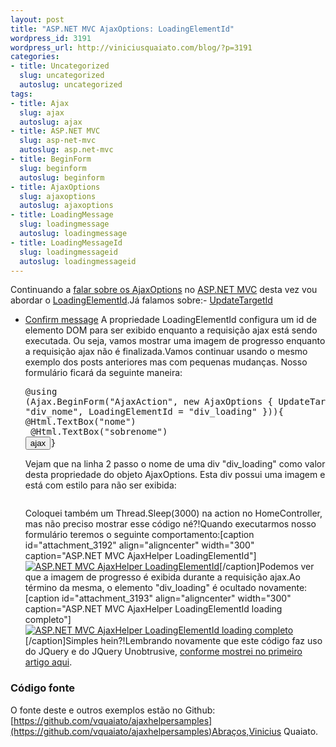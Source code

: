 ```yaml
--- 
layout: post
title: "ASP.NET MVC AjaxOptions: LoadingElementId"
wordpress_id: 3191
wordpress_url: http://viniciusquaiato.com/blog/?p=3191
categories: 
- title: Uncategorized
  slug: uncategorized
  autoslug: uncategorized
tags: 
- title: Ajax
  slug: ajax
  autoslug: ajax
- title: ASP.NET MVC
  slug: asp-net-mvc
  autoslug: asp.net-mvc
- title: BeginForm
  slug: beginform
  autoslug: beginform
- title: AjaxOptions
  slug: ajaxoptions
  autoslug: ajaxoptions
- title: LoadingMessage
  slug: loadingmessage
  autoslug: loadingmessage
- title: LoadingMessageId
  slug: loadingmessageid
  autoslug: loadingmessageid
---
```

Continuando a [falar sobre os AjaxOptions](http://viniciusquaiato.com/blog/tag/ajaxoptions/) no [ASP.NET MVC](http://viniciusquaiato.com/blog/category/dotnet/asp-net-dotnet/asp-net-mvc/) desta vez vou abordar o [LoadingElementId](http://msdn.microsoft.com/en-us/library/system.web.mvc.ajax.ajaxoptions.loadingelementid.aspx).Já falamos sobre:- [UpdateTargetId](http://viniciusquaiato.com/blog/asp-net-mvc-ajaxoptions-updatetargetid/)
- [Confirm message](http://viniciusquaiato.com/blog/asp-net-mvc-ajaxoptions-confirm-message/)
A propriedade LoadingElementId configura um id de elemento DOM para ser exibido enquanto a requisição ajax está sendo executada. Ou seja, vamos mostrar uma imagem de progresso enquanto a requisição ajax não é finalizada.Vamos continuar usando o mesmo exemplo dos posts anteriores mas com pequenas mudanças. Nosso formulário ficará da seguinte maneira:<pre lang="html4strict">@using (Ajax.BeginForm("AjaxAction",    new AjaxOptions { UpdateTargetId = "div_nome", LoadingElementId = "div_loading" })){    @Html.TextBox("nome")<br />    @Html.TextBox("sobrenome")    <input type="submit" value="ajax" />}</pre>Vejam que na linha 2 passo o nome de uma div "div_loading" como valor desta propriedade do objeto AjaxOptions. Esta div possui uma imagem e está com estilo para não ser exibida:<pre lang="html4strict"><div id="div_loading" style="display:none;">    <img src="@Url.Content("~/Content/loading.gif")" /></div></pre>Coloquei também um Thread.Sleep(3000) na action no HomeController, mas não preciso mostrar esse código né?!Quando executarmos nosso formulário teremos o seguinte comportamento:[caption id="attachment_3192" align="aligncenter" width="300" caption="ASP.NET MVC AjaxHelper LoadingElementId"][![ASP.NET MVC AjaxHelper LoadingElementId](http://viniciusquaiato.com/blog/wp-content/uploads/2011/02/Ajax-Helper-LoadingElementId-300x242.png "ASP.NET MVC AjaxHelper LoadingElementId")](http://viniciusquaiato.com/blog/wp-content/uploads/2011/02/Ajax-Helper-LoadingElementId.png)[/caption]Podemos ver que a imagem de progresso é exibida durante a requisição ajax.Ao término da mesma, o elemento "div_loading" é ocultado novamente:[caption id="attachment_3193" align="aligncenter" width="300" caption="ASP.NET MVC AjaxHelper LoadingElementId loading completo"][![ASP.NET MVC AjaxHelper LoadingElementId loading completo](http://viniciusquaiato.com/blog/wp-content/uploads/2011/02/Ajax-Helper-LoadingElementId-loading-completo-300x242.png "ASP.NET MVC AjaxHelper LoadingElementId loading completo")](http://viniciusquaiato.com/blog/wp-content/uploads/2011/02/Ajax-Helper-LoadingElementId-loading-completo.png)[/caption]Simples hein?!Lembrando novamente que este código faz uso do JQuery e do JQuery Unobtrusive, [conforme mostrei no primeiro artigo aqui](http://viniciusquaiato.com/blog/asp-net-mvc-ajaxoptions-updatetargetid/).

### Código fonte
O fonte deste e outros exemplos estão no Github: [https://github.com/vquaiato/ajaxhelpersamples](https://github.com/vquaiato/ajaxhelpersamples)Abraços,Vinicius Quaiato.
